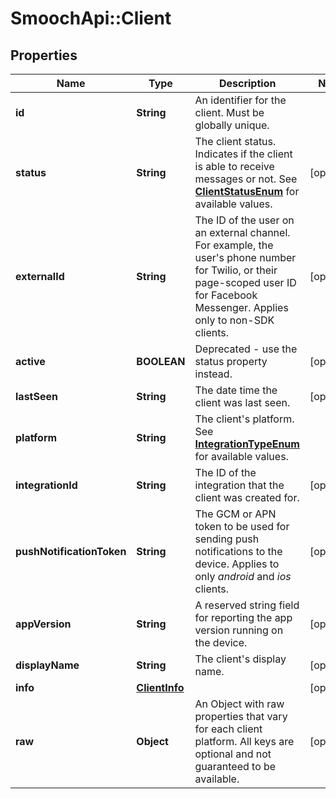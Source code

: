 # SmoochApi::Client

## Properties
Name | Type | Description | Notes
------------ | ------------- | ------------- | -------------
**id** | **String** | An identifier for the client. Must be globally unique. | 
**status** | **String** | The client status. Indicates if the client is able to receive messages or not. See [**ClientStatusEnum**](Enums.md#ClientStatusEnum) for available values. | [optional] 
**externalId** | **String** | The ID of the user on an external channel. For example, the user&#39;s phone number for Twilio, or their page-scoped user ID for Facebook Messenger. Applies only to non-SDK clients. | [optional] 
**active** | **BOOLEAN** | Deprecated - use the status property instead. | [optional] 
**lastSeen** | **String** | The date time the client was last seen. | [optional] 
**platform** | **String** | The client&#39;s platform. See [**IntegrationTypeEnum**](Enums.md#IntegrationTypeEnum) for available values. | 
**integrationId** | **String** | The ID of the integration that the client was created for. | [optional] 
**pushNotificationToken** | **String** | The GCM or APN token to be used for sending push notifications to the device. Applies to only *android* and *ios* clients.  | [optional] 
**appVersion** | **String** | A reserved string field for reporting the app version running on the device. | [optional] 
**displayName** | **String** | The client&#39;s display name. | [optional] 
**info** | [**ClientInfo**](ClientInfo.md) |  | [optional] 
**raw** | **Object** | An Object with raw properties that vary for each client platform. All keys are optional and not guaranteed to be available. | [optional] 


